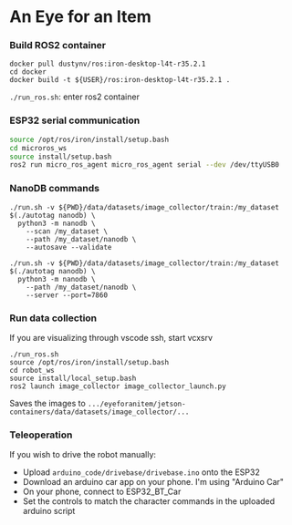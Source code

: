 # An Eye for an Item

### Build ROS2 container
```
docker pull dustynv/ros:iron-desktop-l4t-r35.2.1
cd docker
docker build -t ${USER}/ros:iron-desktop-l4t-r35.2.1 .
```
`./run_ros.sh`: enter ros2 container


### ESP32 serial communication
```./run_ros.sh
source /opt/ros/iron/install/setup.bash
cd microros_ws
source install/setup.bash
ros2 run micro_ros_agent micro_ros_agent serial --dev /dev/ttyUSB0
```

### NanoDB commands
```cd jetson-containers
./run.sh -v ${PWD}/data/datasets/image_collector/train:/my_dataset $(./autotag nanodb) \
  python3 -m nanodb \
    --scan /my_dataset \
    --path /my_dataset/nanodb \
    --autosave --validate
```

```cd jetson-containers
./run.sh -v ${PWD}/data/datasets/image_collector/train:/my_dataset $(./autotag nanodb) \
  python3 -m nanodb \
    --path /my_dataset/nanodb \
    --server --port=7860
```

### Run data collection
If you are visualizing through vscode ssh, start vcxsrv
```cd eyeforanitem
./run_ros.sh
source /opt/ros/iron/install/setup.bash
cd robot_ws
source install/local_setup.bash
ros2 launch image_collector image_collector_launch.py
```
Saves the images to `.../eyeforanitem/jetson-containers/data/datasets/image_collector/...`

### Teleoperation
If you wish to drive the robot manually:
* Upload `arduino_code/drivebase/drivebase.ino` onto the ESP32
* Download an arduino car app on your phone. I'm using "Arduino Car"
* On your phone, connect to ESP32_BT_Car
* Set the controls to match the character commands in the uploaded arduino script

